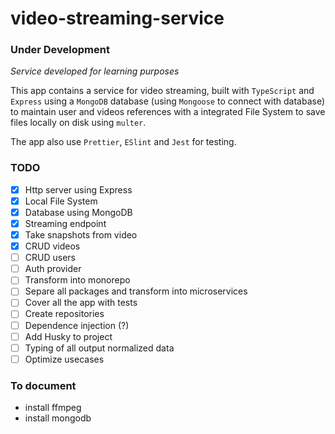 # video-streaming-service

### **Under Development**

_Service developed for learning purposes_

This app contains a service for video streaming, built with `TypeScript` and `Express` using a `MongoDB` database (using `Mongoose` to connect with database) to maintain user and videos references with a integrated File System to save files locally on disk using `multer`.

The app also use `Prettier`, `ESlint` and `Jest` for testing.

### TODO

- [x] Http server using Express
- [x] Local File System
- [x] Database using MongoDB
- [x] Streaming endpoint
- [x] Take snapshots from video
- [x] CRUD videos
- [ ] CRUD users
- [ ] Auth provider
- [ ] Transform into monorepo
- [ ] Separe all packages and transform into microservices
- [ ] Cover all the app with tests
- [ ] Create repositories
- [ ] Dependence injection (?)
- [ ] Add Husky to project
- [ ] Typing of all output normalized data
- [ ] Optimize usecases

### To document

- install ffmpeg
- install mongodb
